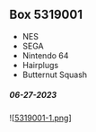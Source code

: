 ## Box 5319001

- NES
- SEGA
- Nintendo 64
- Hairplugs
- Butternut Squash

##### 06-27-2023

![[5319001-1.png](/5319001-1.png)]
